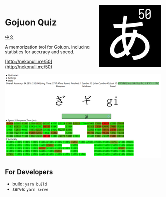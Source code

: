 <img align="right" width="200" height="200" src="src/assets/logo.png">

# Gojuon Quiz

[中文](README_zh-cn.md)

A memorization tool for Gojuon, including statistics for accuracy and speed.

[http://nekonull.me/50](http://nekonull.me/50)

![screenshot](screenshot.png)

## For Developers
- build: `yarn build`
- serve: `yarn serve`
